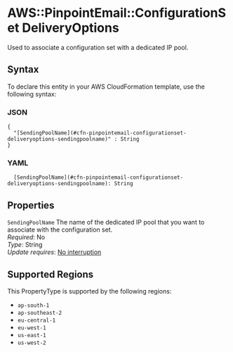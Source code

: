 # AWS::PinpointEmail::ConfigurationSet DeliveryOptions<a name="aws-properties-pinpointemail-configurationset-deliveryoptions"></a>

Used to associate a configuration set with a dedicated IP pool\.

## Syntax<a name="aws-properties-pinpointemail-configurationset-deliveryoptions-syntax"></a>

To declare this entity in your AWS CloudFormation template, use the following syntax:

### JSON<a name="aws-properties-pinpointemail-configurationset-deliveryoptions-syntax.json"></a>

```
{
  "[SendingPoolName](#cfn-pinpointemail-configurationset-deliveryoptions-sendingpoolname)" : String
}
```

### YAML<a name="aws-properties-pinpointemail-configurationset-deliveryoptions-syntax.yaml"></a>

```
  [SendingPoolName](#cfn-pinpointemail-configurationset-deliveryoptions-sendingpoolname): String
```

## Properties<a name="aws-properties-pinpointemail-configurationset-deliveryoptions-properties"></a>

`SendingPoolName`  <a name="cfn-pinpointemail-configurationset-deliveryoptions-sendingpoolname"></a>
The name of the dedicated IP pool that you want to associate with the configuration set\.  
*Required*: No  
*Type*: String  
*Update requires*: [No interruption](https://docs.aws.amazon.com/AWSCloudFormation/latest/UserGuide/using-cfn-updating-stacks-update-behaviors.html#update-no-interrupt)

## Supported Regions

This PropertyType is supported by the following regions:

- `ap-south-1`
- `ap-southeast-2`
- `eu-central-1`
- `eu-west-1`
- `us-east-1`
- `us-west-2`
